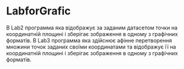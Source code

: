 # LabforGrafic
В Lab2 программа яка відображує  за заданим датасетом точки на координатній площині і зберігає зображення в одному з графічних форматів.
В Lab3 программа яка здійснює афінне перетворення множини точок заданих своїми координатами та відображує її на координатній площині і зберігає зображення в одному з графічних форматів.
